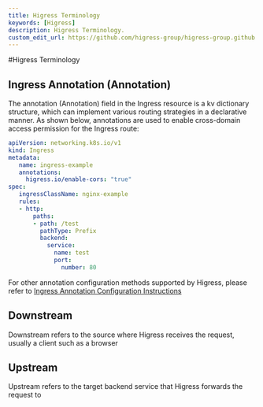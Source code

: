 ```yaml
---
title: Higress Terminology
keywords: [Higress]
description: Higress Terminology.
custom_edit_url: https://github.com/higress-group/higress-group.github.io/blob/main/i18n/en-us/docusaurus-plugin-content-docs/current/overview/terminology.md
---
```


#Higress Terminology

## Ingress Annotation (Annotation)

The annotation (Annotation) field in the Ingress resource is a kv dictionary structure, which can implement various routing strategies in a declarative manner. As shown below, annotations are used to enable cross-domain access permission for the Ingress route:

```yaml
apiVersion: networking.k8s.io/v1
kind: Ingress
metadata:
   name: ingress-example
   annotations:
     higress.io/enable-cors: "true"
spec:
   ingressClassName: nginx-example
   rules:
   - http:
       paths:
       - path: /test
         pathType: Prefix
         backend:
           service:
             name: test
             port:
               number: 80
```

For other annotation configuration methods supported by Higress, please refer to [Ingress Annotation Configuration Instructions](../user/annotation.md)


## Downstream

Downstream refers to the source where Higress receives the request, usually a client such as a browser

## Upstream

Upstream refers to the target backend service that Higress forwards the request to
